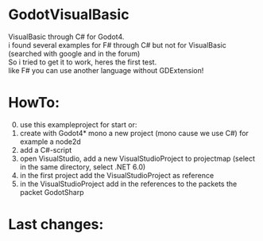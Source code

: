 # GodotVisualBasic    
VisualBasic through C# for Godot4.   
i found several examples for F# through C# but not for VisualBasic (searched with google and in the forum)    
So i tried to get it to work, heres the first test.     
like F# you can use another language without GDExtension!    


# HowTo:    
0. use this exampleproject for start or:    
1. create with Godot4* mono a new project (mono cause we use C#) for example a node2d    
2. add a C#-script
3. open VisualStudio, add a new VisualStudioProject to projectmap (select in the same directory, select .NET 6.0)
4. in the first project add the VisualStudioProject as reference
5. in the VisualStudioProject add in the references to the packets the packet GodotSharp
     
  
# Last changes:    

  

